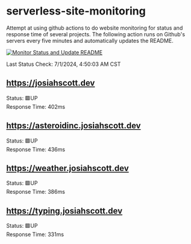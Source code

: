 # serverless-site-monitoring
Attempt at using github actions to do website monitoring for status and response time of several projects. The following action runs on Github's servers every five minutes and automatically updates the README.  

[![Monitor Status and Update README](https://github.com/JosiahSco/serverless-site-monitoring/actions/workflows/monitor.yaml/badge.svg)](https://github.com/JosiahSco/serverless-site-monitoring/actions/workflows/monitor.yaml)

Last Status Check: 7/1/2024, 4:50:03 AM CST

## https://josiahscott.dev
Status: 🟩UP  
Response Time: 402ms

## https://asteroidinc.josiahscott.dev
Status: 🟩UP  
Response Time: 436ms

## https://weather.josiahscott.dev
Status: 🟩UP  
Response Time: 386ms

## https://typing.josiahscott.dev
Status: 🟩UP  
Response Time: 331ms


